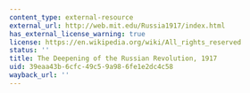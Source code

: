 ```yaml
---
content_type: external-resource
external_url: http://web.mit.edu/Russia1917/index.html
has_external_license_warning: true
license: https://en.wikipedia.org/wiki/All_rights_reserved
status: ''
title: The Deepening of the Russian Revolution, 1917
uid: 39eaa43b-6cfc-49c5-9a98-6fe1e2dc4c58
wayback_url: ''
---
```

